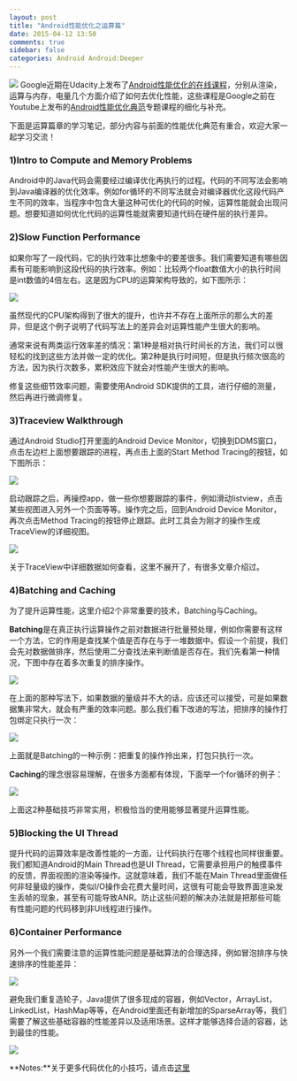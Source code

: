 ```yaml
---
layout: post
title: "Android性能优化之运算篇"
date: 2015-04-12 13:50
comments: true
sidebar: false
categories: Android Android:Deeper
---
```


![](/images/android_performance_course_udacity.png)
Google近期在Udacity上发布了[Android性能优化的在线课程](https://www.udacity.com/course/ud825)，分别从渲染，运算与内存，电量几个方面介绍了如何去优化性能，这些课程是Google之前在Youtube上发布的[Android性能优化典范](http://hukai.me/android-performance-patterns/)专题课程的细化与补充。

下面是运算篇章的学习笔记，部分内容与前面的性能优化典范有重合，欢迎大家一起学习交流！

### 1)Intro to Compute and Memory Problems
Android中的Java代码会需要经过编译优化再执行的过程。代码的不同写法会影响到Java编译器的优化效率。例如for循环的不同写法就会对编译器优化这段代码产生不同的效率，当程序中包含大量这种可优化的代码的时候，运算性能就会出现问题。想要知道如何优化代码的运算性能就需要知道代码在硬件层的执行差异。

### 2)Slow Function Performance
如果你写了一段代码，它的执行效率比想象中的要差很多。我们需要知道有哪些因素有可能影响到这段代码的执行效率。例如：比较两个float数值大小的执行时间是int数值的4倍左右。这是因为CPU的运算架构导致的，如下图所示：

![](/images/android_perf_compute_float_int.png)

虽然现代的CPU架构得到了很大的提升，也许并不存在上面所示的那么大的差异，但是这个例子说明了代码写法上的差异会对运算性能产生很大的影响。

<!-- More -->

通常来说有两类运行效率差的情况：第1种是相对执行时间长的方法，我们可以很轻松的找到这些方法并做一定的优化。第2种是执行时间短，但是执行频次很高的方法，因为执行次数多，累积效应下就会对性能产生很大的影响。

修复这些细节效率问题，需要使用Android SDK提供的工具，进行仔细的测量，然后再进行微调修复。

### 3)Traceview Walkthrough
通过Android Studio打开里面的Android Device Monitor，切换到DDMS窗口，点击左边栏上面想要跟踪的进程，再点击上面的Start Method Tracing的按钮，如下图所示：

![](/images/android_perf_compute_traceview.png)

启动跟踪之后，再操控app，做一些你想要跟踪的事件，例如滑动listview，点击某些视图进入另外一个页面等等。操作完之后，回到Android Device Monitor，再次点击Method Tracing的按钮停止跟踪。此时工具会为刚才的操作生成TraceView的详细视图。

![](/images/android_perf_compute_traceview_2.png)

关于TraceView中详细数据如何查看，这里不展开了，有很多文章介绍过。

### 4)Batching and Caching
为了提升运算性能，这里介绍2个非常重要的技术，Batching与Caching。

**Batching**是在真正执行运算操作之前对数据进行批量预处理，例如你需要有这样一个方法，它的作用是查找某个值是否存在与于一堆数据中。假设一个前提，我们会先对数据做排序，然后使用二分查找法来判断值是否存在。我们先看第一种情况，下图中存在着多次重复的排序操作。

![](/images/android_perf_compute_batching_1.png)

在上面的那种写法下，如果数据的量级并不大的话，应该还可以接受，可是如果数据集非常大，就会有严重的效率问题。那么我们看下改进的写法，把排序的操作打包绑定只执行一次：

![](/images/android_perf_compute_batching_2.png)

上面就是Batching的一种示例：把重复的操作拎出来，打包只执行一次。

**Caching**的理念很容易理解，在很多方面都有体现，下面举一个for循环的例子：

![](/images/android_perf_compute_caching.png)

上面这2种基础技巧非常实用，积极恰当的使用能够显著提升运算性能。

### 5)Blocking the UI Thread
提升代码的运算效率是改善性能的一方面，让代码执行在哪个线程也同样很重要。我们都知道Android的Main Thread也是UI Thread，它需要承担用户的触摸事件的反馈，界面视图的渲染等操作。这就意味着，我们不能在Main Thread里面做任何非轻量级的操作，类似I/O操作会花费大量时间，这很有可能会导致界面渲染发生丢帧的现象，甚至有可能导致ANR。防止这些问题的解决办法就是把那些可能有性能问题的代码移到非UI线程进行操作。

### 6)Container Performance
另外一个我们需要注意的运算性能问题是基础算法的合理选择，例如冒泡排序与快速排序的性能差异：

![](/images/android_perf_compute_container.png)

避免我们重复造轮子，Java提供了很多现成的容器，例如Vector，ArrayList，LinkedList，HashMap等等，在Android里面还有新增加的SparseArray等，我们需要了解这些基础容器的性能差异以及适用场景。这样才能够选择合适的容器，达到最佳的性能。

![](/images/android_perf_compute_container_2.png)

**Notes:**关于更多代码优化的小技巧，请点击[这里](http://hukai.me/android-training-performance-tips/)